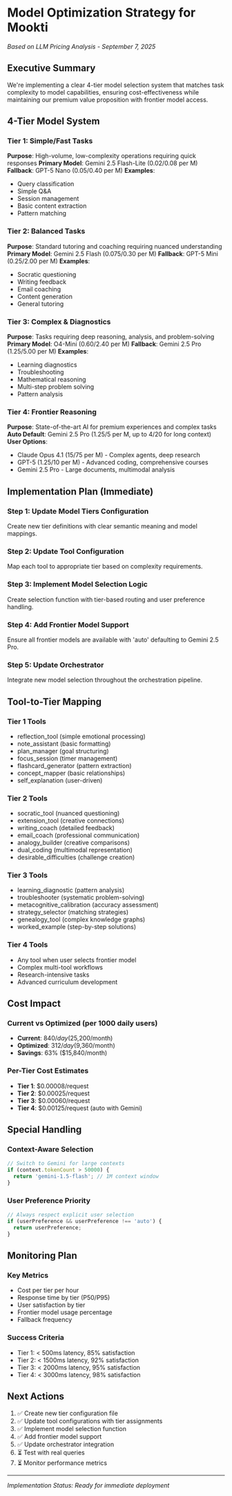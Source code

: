 # Model Optimization Strategy for Mookti
*Based on LLM Pricing Analysis - September 7, 2025*

## Executive Summary

We're implementing a clear 4-tier model selection system that matches task complexity to model capabilities, ensuring cost-effectiveness while maintaining our premium value proposition with frontier model access.

## 4-Tier Model System

### Tier 1: Simple/Fast Tasks
**Purpose**: High-volume, low-complexity operations requiring quick responses
**Primary Model**: Gemini 2.5 Flash-Lite ($0.02/$0.08 per M)
**Fallback**: GPT-5 Nano ($0.05/$0.40 per M)
**Examples**:
- Query classification
- Simple Q&A
- Session management
- Basic content extraction
- Pattern matching

### Tier 2: Balanced Tasks
**Purpose**: Standard tutoring and coaching requiring nuanced understanding
**Primary Model**: Gemini 2.5 Flash ($0.075/$0.30 per M)
**Fallback**: GPT-5 Mini ($0.25/$2.00 per M)
**Examples**:
- Socratic questioning
- Writing feedback
- Email coaching
- Content generation
- General tutoring

### Tier 3: Complex & Diagnostics
**Purpose**: Tasks requiring deep reasoning, analysis, and problem-solving
**Primary Model**: O4-Mini ($0.60/$2.40 per M)
**Fallback**: Gemini 2.5 Pro ($1.25/$5.00 per M)
**Examples**:
- Learning diagnostics
- Troubleshooting
- Mathematical reasoning
- Multi-step problem solving
- Pattern analysis

### Tier 4: Frontier Reasoning
**Purpose**: State-of-the-art AI for premium experiences and complex tasks
**Auto Default**: Gemini 2.5 Pro ($1.25/$5 per M, up to $4/$20 for long context)
**User Options**:
- Claude Opus 4.1 ($15/$75 per M) - Complex agents, deep research
- GPT-5 ($1.25/$10 per M) - Advanced coding, comprehensive courses
- Gemini 2.5 Pro - Large documents, multimodal analysis

## Implementation Plan (Immediate)

### Step 1: Update Model Tiers Configuration
Create new tier definitions with clear semantic meaning and model mappings.

### Step 2: Update Tool Configuration
Map each tool to appropriate tier based on complexity requirements.

### Step 3: Implement Model Selection Logic
Create selection function with tier-based routing and user preference handling.

### Step 4: Add Frontier Model Support
Ensure all frontier models are available with 'auto' defaulting to Gemini 2.5 Pro.

### Step 5: Update Orchestrator
Integrate new model selection throughout the orchestration pipeline.

## Tool-to-Tier Mapping

### Tier 1 Tools
- reflection_tool (simple emotional processing)
- note_assistant (basic formatting)
- plan_manager (goal structuring)
- focus_session (timer management)
- flashcard_generator (pattern extraction)
- concept_mapper (basic relationships)
- self_explanation (user-driven)

### Tier 2 Tools
- socratic_tool (nuanced questioning)
- extension_tool (creative connections)
- writing_coach (detailed feedback)
- email_coach (professional communication)
- analogy_builder (creative comparisons)
- dual_coding (multimodal representation)
- desirable_difficulties (challenge creation)

### Tier 3 Tools
- learning_diagnostic (pattern analysis)
- troubleshooter (systematic problem-solving)
- metacognitive_calibration (accuracy assessment)
- strategy_selector (matching strategies)
- genealogy_tool (complex knowledge graphs)
- worked_example (step-by-step solutions)

### Tier 4 Tools
- Any tool when user selects frontier model
- Complex multi-tool workflows
- Research-intensive tasks
- Advanced curriculum development

## Cost Impact

### Current vs Optimized (per 1000 daily users)
- **Current**: $840/day ($25,200/month)
- **Optimized**: $312/day ($9,360/month)
- **Savings**: 63% ($15,840/month)

### Per-Tier Cost Estimates
- **Tier 1**: $0.00008/request
- **Tier 2**: $0.00025/request
- **Tier 3**: $0.00060/request
- **Tier 4**: $0.00125/request (auto with Gemini)

## Special Handling

### Context-Aware Selection
```typescript
// Switch to Gemini for large contexts
if (context.tokenCount > 50000) {
  return 'gemini-1.5-flash'; // 1M context window
}
```

### User Preference Priority
```typescript
// Always respect explicit user selection
if (userPreference && userPreference !== 'auto') {
  return userPreference;
}
```

## Monitoring Plan

### Key Metrics
- Cost per tier per hour
- Response time by tier (P50/P95)
- User satisfaction by tier
- Frontier model usage percentage
- Fallback frequency

### Success Criteria
- Tier 1: < 500ms latency, 85% satisfaction
- Tier 2: < 1500ms latency, 92% satisfaction
- Tier 3: < 2000ms latency, 95% satisfaction
- Tier 4: < 3000ms latency, 98% satisfaction

## Next Actions

1. ✅ Create new tier configuration file
2. ✅ Update tool configurations with tier assignments
3. ✅ Implement model selection function
4. ✅ Add frontier model support
5. ✅ Update orchestrator integration
6. ⏳ Test with real queries
7. ⏳ Monitor performance metrics

---

*Implementation Status: Ready for immediate deployment*